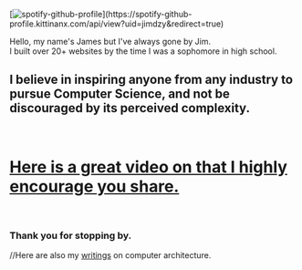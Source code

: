 [![spotify-github-profile]([https://spotify-github-profile.kittinanx.com/api/view?uid=jimdzy](https://open.spotify.com/playlist/03LlL6ftWeunjgjychXZgR)&cover_image=true&theme=novatorem&show_offline=false&background_color=7eb4b4&interchange=true&bar_color=53b14f&bar_color_cover=true)](https://spotify-github-profile.kittinanx.com/api/view?uid=jimdzy&redirect=true)

Hello, my name's James but I've always gone by Jim.<br>
I built over 20+ websites by the time I was a sophomore in high school.

## I believe in inspiring anyone from any industry to pursue Computer Science, and not be discouraged by its perceived complexity. 
<br>

# [Here is a great video on that I highly encourage you share.](https://www.youtube.com/watch?v=nKIu9yen5nc)
<br>

### Thank you for stopping by.

//Here are also my [writings](https://jimsuley.substack.com/p/notes-on-computers) on computer architecture.




